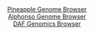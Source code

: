 <div id="Pineapple_Genome_Browser" align="center">
  <a href="https://igv.org/app/?sessionURL=blob:zZJtb9owFIX_iyWqTQqJnQAhkdAUGGyllGqlNIKqioxxEpfEDrZ5K.K_z0Ob9mWVyodNkyzLvrJ9zzl.jmBLpWKCgxC4NmraCAELqFzsJrisCjrGJVUgTHGhqAUkTamknFAQHkGKlcbT.5G5mWtdqdBxmK7qJeaZsJVn4xK_Co53yiaidHqiKPBCSKyFVE5X4q1wWLat7.gCV5Vtent201lijR1cVLngSjgV5VmyM.8lv0pJRrkoaVJuCs3OAhKjx2hc2in.FMWTiBCq1A09XC870c119Oj1p_Mvrd58evc1nrbiqwnLONYbSTuTPIpdNk5T0c_9aOyzrlizOGtqMqt5n6_6.4pJqjrIR23PdxH0TDCML.n.f_JsBrvQdz4azEk.jvlqF0Avo8WLl9fc7nTmrxh5w_nJAoUgG0MCILn0QwQtD7asptuq_1iitgVhYPKRgoHw6dkCWmKyMsefjkAfKsMLUHS9OaNjASGXVIKwHkDooyBwmw2_AYMAnawj2Mji74U7mN4HPnQj120lKSu0gXmZKF4pG3Nub0lqZ68XpnmnbtGQ0xF_gGmF5zLejGvu4CX3zfw4gW.SZNqfP9GYfY.qf8Lee4TYenEpcN9m8gEOI9pukfWimw972b4_K6t0b6jr_zGghrF7WTipkCXW5rypmO1P5rZYMsy1KWyZYgtWMH2ITY5iB0LkegZdQEQhDItAZosP0IIWasKPvxH1Ts.n7w--">Pineapple Genome Browser</a>
</div>
<div id="Alphonso_Genome_Browser" align="center">
  <a href="https://igv.org/app/?sessionURL=blob:zZNRT9swFIX_iyXQJqWJ7bRJEwlNoQPWUmCjC2UgFDmJk5omdrDdpKXqf5.HNu1lSPRh0yQ_2Fe27znHn7egpVIxwUEIsI0GNkLAAmohuhmpm4pekpoqEBakUtQCkhZUUp5REG5BQZQm8fXUnFxo3ajQcZhuejXhpbCVa5OaPAtOOmVnonZGoqpIKiTRQirnWJJWOKxsex1NSdPYprdrD5ycaOKQqlkIroTTUF4mnbkv.VVKSspFTZN6VWn2IiAxeozG3C7Ih2g.i7KMKnVON.P8KDofRzfuSXx35o3u4qtP89ibH85YyYleSXrU3mXrZvpFXuiC3h7g4743O8CnWZAvl9ebr8sD9.Phybphkqoj5KOh62MYeCYcxnO6_p98m8H29N5dTcpCyUv0jB_9_NZvx2hYLxeTGo5f8b2zQCWylWEBZAvphwhaLvSsAfZ6P6ZoaEEYmHSkYCC8f7CAliRbmu33W6A3jSEGKPq0eoHHAkLmVIKwF0DooyDAg77fh0GAdtYWrGT196I9ja8DH.IIYy8pWKUNznmieKNswrndZoVdPu.ZZe76bHTj48uLtu68oTd8jKNNOYof_ZM_Zukb_6b1y_MZo29R9E.oe4sQW6f7onYzmaZdP4_w56uzpmJTuVi7G2n.22n6LXo1oP3CKYSsiTb7TcUsf_LWEskI16bQMsVSVjG9mZscRQdChF2DLchEJQyHQJbpO2hBCw3g.994uruH3Xc-">Alphonso Genome Browser</a>
</div>


<div id="DAF_Genomics_Browser" align="center">
  <a href="https://igv.org/app/?sessionURL=blob:tZFra9swFIb_i6D95Kvs2LUhDKdru5CtS2s8dyklnNnHsZhtOZK8pAv57xVex2CjjEEHkpA4l_fVeQ7kGwrJeEdiQi13YrkuMYis.S6Ftm_wGlqUJK6gkWgQgRUK7Aok8YFUIBVkt.91Za1UL2PbLqEyN9jxlhXSkp4FvSn5oGrUqSa1oIXvvIOdtAre6mQFNjR9zTvJbSgKlNJ07B67zXoH.vgZW48tcd0OjWKj6lqb0MZKqwLtlnUl7v9i5D8o68XeJHmajPULfJyX02QxTz55F9nqKjhfZR_f5VmQn6Zs04EaBE6z6IReRgGbeftt4lX91l80.d2qujovZ8mJ9_b0Yt8zgXLqhu6ZF1I3iMjRIA0vBg2BFLVwY9c3QnpmUN83n6_eJNBTEJyR.P7BIEpA8VWn3x.Ieuw1KiJxO4zUDMJFiYLEZuQ4oRtFdOKHvhNF7tE4kEE0r8zyMruNQocmlAbWF2i1fsWacYBa6M_ga4H8rbPe_wrqw345C2lWzJNU5PIm2LJrWDrLNL_7_AImg7z4rYqLFpQO_Xg.Q4FGq7XYqV9UvOPD8Qk-">DAF Genomics Browser</a>
</div>
